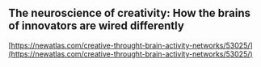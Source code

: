 ## The neuroscience of creativity: How the brains of innovators are wired differently
  
  [https://newatlas.com/creative-throught-brain-activity-networks/53025/](https://newatlas.com/creative-throught-brain-activity-networks/53025/)